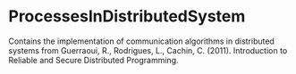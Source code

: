 # ProcessesInDistributedSystem
 
Contains the implementation of communication algorithms in distributed systems from Guerraoui, R., Rodrigues, L., Cachin, C. (2011). Introduction to Reliable and Secure Distributed Programming.
